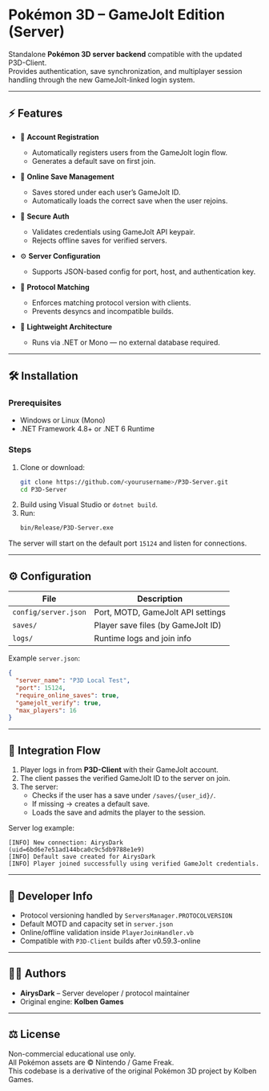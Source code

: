 # Pokémon 3D – GameJolt Edition (Server)

Standalone **Pokémon 3D server backend** compatible with the updated P3D-Client.  
Provides authentication, save synchronization, and multiplayer session handling through the new GameJolt-linked login system.

---

## ⚡ Features

- 🧩 **Account Registration**
  - Automatically registers users from the GameJolt login flow.
  - Generates a default save on first join.

- 💾 **Online Save Management**
  - Saves stored under each user’s GameJolt ID.
  - Automatically loads the correct save when the user rejoins.

- 🔐 **Secure Auth**
  - Validates credentials using GameJolt API keypair.
  - Rejects offline saves for verified servers.

- ⚙️ **Server Configuration**
  - Supports JSON-based config for port, host, and authentication key.

- 📡 **Protocol Matching**
  - Enforces matching protocol version with clients.
  - Prevents desyncs and incompatible builds.

- 🧱 **Lightweight Architecture**
  - Runs via .NET or Mono — no external database required.

---

## 🛠️ Installation

### Prerequisites
- Windows or Linux (Mono)
- .NET Framework 4.8+ or .NET 6 Runtime

### Steps
1. Clone or download:
   ```bash
   git clone https://github.com/<yourusername>/P3D-Server.git
   cd P3D-Server
   ```
2. Build using Visual Studio or `dotnet build`.
3. Run:
   ```bash
   bin/Release/P3D-Server.exe
   ```

The server will start on the default port `15124` and listen for connections.

---

## ⚙️ Configuration

| File | Description |
|------|--------------|
| `config/server.json` | Port, MOTD, GameJolt API settings |
| `saves/` | Player save files (by GameJolt ID) |
| `logs/` | Runtime logs and join info |

Example `server.json`:
```json
{
  "server_name": "P3D Local Test",
  "port": 15124,
  "require_online_saves": true,
  "gamejolt_verify": true,
  "max_players": 16
}
```

---

## 🔗 Integration Flow

1. Player logs in from **P3D-Client** with their GameJolt account.
2. The client passes the verified GameJolt ID to the server on join.
3. The server:
   - Checks if the user has a save under `/saves/{user_id}/`.
   - If missing → creates a default save.
   - Loads the save and admits the player to the session.

Server log example:
```
[INFO] New connection: AirysDark (uid=6bd6e7e51ad144bca0c9c5db9788e1e9)
[INFO] Default save created for AirysDark
[INFO] Player joined successfully using verified GameJolt credentials.
```

---

## 🧩 Developer Info

- Protocol versioning handled by `ServersManager.PROTOCOLVERSION`
- Default MOTD and capacity set in `server.json`
- Online/offline validation inside `PlayerJoinHandler.vb`
- Compatible with `P3D-Client` builds after v0.59.3-online

---

## 🧑‍💻 Authors

- **AirysDark** – Server developer / protocol maintainer  
- Original engine: **Kolben Games**

---

## ⚖️ License

Non-commercial educational use only.  
All Pokémon assets are © Nintendo / Game Freak.  
This codebase is a derivative of the original Pokémon 3D project by Kolben Games.
